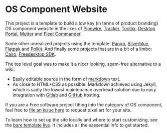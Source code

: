 # OS Component Website

This project is a template to build a low key (in terms of product branding) OS component website in the likes of [Pipewire](https://pipewire.org/), [Tracker](https://tracker.gnome.org), [Toolbx](https://containertoolbx.org/), [Desktop Portal](https://flatpak.github.io/xdg-desktop-portal/), [Mutter](https://mutter.gnome.org/) and [Fleet Commander](https://fleet-commander.org/).

Some other unrealized projects using the template: [Pango](https://jimmac.pages.gitlab.gnome.org/pango.gnome.org/), [Silverblue](https://jimmac.github.io/silverblue.fedoraproject.org/), [Flatpak](https://jimmac.github.io/flatpak-org/) and [Polkit](https://jimmac.gitlab.io/polkit.freedesktop.org/). And finally some projects that are in a bit of a limbo: [Cairo](https://jimmac.github.io/cairographics.org/), [Freedesktop SDK](https://jimmac.gitlab.io/freedesktop-sdk-website/).

The top level goal was to make it a nicer looking, spam-free alternative to a wiki:

* Easily editable source in the form of [markdown](https://daringfireball.net/projects/markdown/) text. 
* As close to HTML+CSS as possible. Markdown achieved using Jekyll, which is sadly the lowest maintenance overhead solution due to easy integration with [Gitlab](https://gitlab.com) and [GitHub](https://github.com) hosting.

If you are a Free software project fitting into the category of OS component, feel free to [file an issue here](https://github.com/jimmac/os-component-website/issues) to request pixel art for your site.

To learn how to set up the site locally and where to start customizing, see the [bare template live](https://jimmac.github.io/os-component-website/). It includes all the eassential info to get started. 

